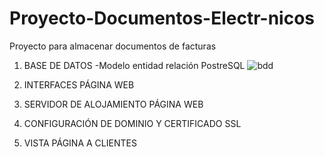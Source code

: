 # Proyecto-Documentos-Electr-nicos
Proyecto para almacenar documentos de facturas

1) BASE DE DATOS
-Modelo entidad relación PostreSQL
![bdd](https://user-images.githubusercontent.com/38590809/190698861-18faeefd-b1b8-4f19-9f59-1d711af84fad.jpeg)

2) INTERFACES PÁGINA WEB

3) SERVIDOR DE ALOJAMIENTO PÁGINA WEB

4) CONFIGURACIÓN DE DOMINIO Y CERTIFICADO SSL

5) VISTA PÁGINA A CLIENTES
